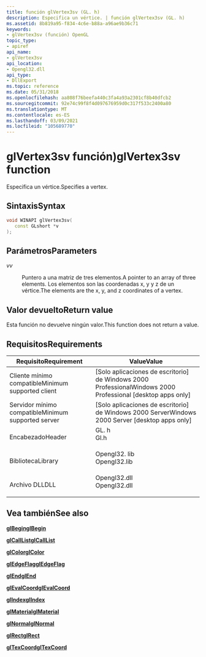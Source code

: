 ```yaml
---
title: función glVertex3sv (GL. h)
description: Especifica un vértice. | función glVertex3sv (GL. h)
ms.assetid: 8b819a95-f834-4c6e-b88a-a96ae9b36c71
keywords:
- glVertex3sv (función) OpenGL
topic_type:
- apiref
api_name:
- glVertex3sv
api_location:
- Opengl32.dll
api_type:
- DllExport
ms.topic: reference
ms.date: 05/31/2018
ms.openlocfilehash: aa808f76beefa440c3fa4a93a2301cf8b40dfcb2
ms.sourcegitcommit: 92e74c99f8f4d097676959d0c317f533c2400a80
ms.translationtype: MT
ms.contentlocale: es-ES
ms.lasthandoff: 03/09/2021
ms.locfileid: "105689770"
---
```

# <a name="glvertex3sv-function"></a><span data-ttu-id="029aa-105">glVertex3sv función)</span><span class="sxs-lookup"><span data-stu-id="029aa-105">glVertex3sv function</span></span>

<span data-ttu-id="029aa-106">Especifica un vértice.</span><span class="sxs-lookup"><span data-stu-id="029aa-106">Specifies a vertex.</span></span>

## <a name="syntax"></a><span data-ttu-id="029aa-107">Sintaxis</span><span class="sxs-lookup"><span data-stu-id="029aa-107">Syntax</span></span>


```C++
void WINAPI glVertex3sv(
   const GLshort *v
);
```



## <a name="parameters"></a><span data-ttu-id="029aa-108">Parámetros</span><span class="sxs-lookup"><span data-stu-id="029aa-108">Parameters</span></span>

<dl> <dt>

<span data-ttu-id="029aa-109">*v*</span><span class="sxs-lookup"><span data-stu-id="029aa-109">*v*</span></span> 
</dt> <dd>

<span data-ttu-id="029aa-110">Puntero a una matriz de tres elementos.</span><span class="sxs-lookup"><span data-stu-id="029aa-110">A pointer to an array of three elements.</span></span> <span data-ttu-id="029aa-111">Los elementos son las coordenadas x, y y z de un vértice.</span><span class="sxs-lookup"><span data-stu-id="029aa-111">The elements are the x, y, and z coordinates of a vertex.</span></span>

</dd> </dl>

## <a name="return-value"></a><span data-ttu-id="029aa-112">Valor devuelto</span><span class="sxs-lookup"><span data-stu-id="029aa-112">Return value</span></span>

<span data-ttu-id="029aa-113">Esta función no devuelve ningún valor.</span><span class="sxs-lookup"><span data-stu-id="029aa-113">This function does not return a value.</span></span>

## <a name="requirements"></a><span data-ttu-id="029aa-114">Requisitos</span><span class="sxs-lookup"><span data-stu-id="029aa-114">Requirements</span></span>



| <span data-ttu-id="029aa-115">Requisito</span><span class="sxs-lookup"><span data-stu-id="029aa-115">Requirement</span></span> | <span data-ttu-id="029aa-116">Value</span><span class="sxs-lookup"><span data-stu-id="029aa-116">Value</span></span> |
|-------------------------------------|-----------------------------------------------------------------------------------------|
| <span data-ttu-id="029aa-117">Cliente mínimo compatible</span><span class="sxs-lookup"><span data-stu-id="029aa-117">Minimum supported client</span></span><br/> | <span data-ttu-id="029aa-118">\[Solo aplicaciones de escritorio\] de Windows 2000 Professional</span><span class="sxs-lookup"><span data-stu-id="029aa-118">Windows 2000 Professional \[desktop apps only\]</span></span><br/>                              |
| <span data-ttu-id="029aa-119">Servidor mínimo compatible</span><span class="sxs-lookup"><span data-stu-id="029aa-119">Minimum supported server</span></span><br/> | <span data-ttu-id="029aa-120">\[Solo aplicaciones de escritorio\] de Windows 2000 Server</span><span class="sxs-lookup"><span data-stu-id="029aa-120">Windows 2000 Server \[desktop apps only\]</span></span><br/>                                    |
| <span data-ttu-id="029aa-121">Encabezado</span><span class="sxs-lookup"><span data-stu-id="029aa-121">Header</span></span><br/>                   | <dl> <span data-ttu-id="029aa-122"><dt>GL. h</dt></span><span class="sxs-lookup"><span data-stu-id="029aa-122"><dt>Gl.h</dt></span></span> </dl>         |
| <span data-ttu-id="029aa-123">Biblioteca</span><span class="sxs-lookup"><span data-stu-id="029aa-123">Library</span></span><br/>                  | <dl> <span data-ttu-id="029aa-124"><dt>Opengl32. lib</dt></span><span class="sxs-lookup"><span data-stu-id="029aa-124"><dt>Opengl32.lib</dt></span></span> </dl> |
| <span data-ttu-id="029aa-125">Archivo DLL</span><span class="sxs-lookup"><span data-stu-id="029aa-125">DLL</span></span><br/>                      | <dl> <span data-ttu-id="029aa-126"><dt>Opengl32.dll</dt></span><span class="sxs-lookup"><span data-stu-id="029aa-126"><dt>Opengl32.dll</dt></span></span> </dl> |



## <a name="see-also"></a><span data-ttu-id="029aa-127">Vea también</span><span class="sxs-lookup"><span data-stu-id="029aa-127">See also</span></span>

<dl> <dt>

[<span data-ttu-id="029aa-128">**glBegin**</span><span class="sxs-lookup"><span data-stu-id="029aa-128">**glBegin**</span></span>](glbegin.md)
</dt> <dt>

[<span data-ttu-id="029aa-129">**glCallList**</span><span class="sxs-lookup"><span data-stu-id="029aa-129">**glCallList**</span></span>](glcalllist.md)
</dt> <dt>

[<span data-ttu-id="029aa-130">**glColor**</span><span class="sxs-lookup"><span data-stu-id="029aa-130">**glColor**</span></span>](glcolor-functions.md)
</dt> <dt>

[<span data-ttu-id="029aa-131">**glEdgeFlag**</span><span class="sxs-lookup"><span data-stu-id="029aa-131">**glEdgeFlag**</span></span>](gledgeflag-functions.md)
</dt> <dt>

[<span data-ttu-id="029aa-132">**glEnd**</span><span class="sxs-lookup"><span data-stu-id="029aa-132">**glEnd**</span></span>](glend.md)
</dt> <dt>

[<span data-ttu-id="029aa-133">**glEvalCoord**</span><span class="sxs-lookup"><span data-stu-id="029aa-133">**glEvalCoord**</span></span>](glevalcoord-functions.md)
</dt> <dt>

[<span data-ttu-id="029aa-134">**glIndex**</span><span class="sxs-lookup"><span data-stu-id="029aa-134">**glIndex**</span></span>](glindex-functions.md)
</dt> <dt>

[<span data-ttu-id="029aa-135">**glMaterial**</span><span class="sxs-lookup"><span data-stu-id="029aa-135">**glMaterial**</span></span>](glmaterial-functions.md)
</dt> <dt>

[<span data-ttu-id="029aa-136">**glNormal**</span><span class="sxs-lookup"><span data-stu-id="029aa-136">**glNormal**</span></span>](glnormal-functions.md)
</dt> <dt>

[<span data-ttu-id="029aa-137">**glRect**</span><span class="sxs-lookup"><span data-stu-id="029aa-137">**glRect**</span></span>](glrect-functions.md)
</dt> <dt>

[<span data-ttu-id="029aa-138">**glTexCoord**</span><span class="sxs-lookup"><span data-stu-id="029aa-138">**glTexCoord**</span></span>](gltexcoord-functions.md)
</dt> </dl>

 

 





